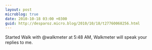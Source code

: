 ```yaml
---
layout: post
microblog: true
date: 2010-10-18 03:00 +0300
guid: http://desparoz.micro.blog/2010/10/18/t27760068256.html
---
```

Started Walk with @walkmeter at 5:48 AM, Walkmeter will speak your replies to me.
